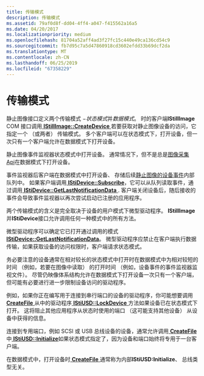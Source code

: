 ```yaml
---
title: 传输模式
description: 传输模式
ms.assetid: 79af0d8f-dd04-4ff4-a047-f415562a16a5
ms.date: 04/20/2017
ms.localizationpriority: medium
ms.openlocfilehash: 81704a52aff4ad3f27fc15c440e49ca136cd54c9
ms.sourcegitcommit: fb7d95c7a5d47860918cd3602efdd33b69dcf2da
ms.translationtype: MT
ms.contentlocale: zh-CN
ms.lasthandoff: 06/25/2019
ms.locfileid: "67358229"
---
```

# <a name="transfer-modes"></a>传输模式





静止图像接口定义两个传输模式 −*状态模式*并*数据模式*。 时的客户端**IStillImage** COM 接口调用[ **IStillImage::CreateDevice** ](https://docs.microsoft.com/previous-versions/windows/hardware/drivers/ff543778(v=vs.85))若要获取对静止图像设备的访问，它指定一个 （或两者） 传输模式。 多个客户端可以在状态模式下，打开设备，但一次只有一个客户端允许在数据模式下打开设备。

静止图像事件监视器状态模式中打开设备。 通常情况下，但不是总是[图像采集 Api](creating-device-specific-components-for-image-acquisition-apis.md)在数据模式下打开设备。

事件监视器后客户端在数据模式中打开设备、 存储后续[静止图像的设备事件](still-image-device-events.md)内部队列中。 如果客户端调用[ **IStiDevice::Subscribe**](https://docs.microsoft.com/windows-hardware/drivers/ddi/content/sti/nf-sti-istidevice-subscribe)，它可以从队列读取事件，通过调用[ **IStiDevice::GetLastNotificationData** ](https://docs.microsoft.com/windows-hardware/drivers/ddi/content/sti/nf-sti-istidevice-getlastnotificationdata). 客户端关闭设备后，随后接收的事件会导致事件监视器以再次尝试启动已注册的应用程序。

两个传输模式的含义是完全取决于设备的用户模式下微型驱动程序。 **IStillImage**并**IStiDevice**接口允许调用任何一种模式中的所有方法。

微型驱动程序可以确定它已打开通过调用的模式[ **IStiDevice::GetLastNotificationData**](https://docs.microsoft.com/windows-hardware/drivers/ddi/content/sti/nf-sti-istidevice-getlastnotificationdata)。 微型驱动程序应禁止在客户端执行数据传输，如果获取设备的访问权限时，客户端请求状态模式。

务必要注意的设备通常在相对较长的状态模式中打开时在数据模式中为相对较短的时间 （例如，若要在图像中读取） 的打开时间 （例如，设备事件的事件监视器监视文件）。 尽管仍映像体系结构允许在数据模式下打开设备一次只有一个客户端，但可能有必要进行进一步限制设备访问的驱动程序。

例如，如果你正在编写用于连接到串行端口的设备的驱动程序，你可能想要调用[ **CreateFile** ](https://docs.microsoft.com/windows/desktop/api/fileapi/nf-fileapi-createfilea)从中的驱动程序[ **IStiUSD::LockDevice** ](https://docs.microsoft.com/windows-hardware/drivers/ddi/content/stiusd/nf-stiusd-istiusd-lockdevice)方法如果设备已在状态模式下打开。 这将阻止其他应用程序从状态时使用的端口 （这可能支持其他设备） 从设备中获得的信息。

连接到专用端口，例如 SCSI 或 USB 总线设备的设备，通常允许调用[ **CreateFile** ](https://docs.microsoft.com/windows/desktop/api/fileapi/nf-fileapi-createfilea)中[ **IStiUSD::Initialize**](https://docs.microsoft.com/windows-hardware/drivers/ddi/content/stiusd/nf-stiusd-istiusd-initialize)如果状态模式指定了，因为设备和端口始终将专用于一台客户端。

在数据模式中，打开设备时[ **CreateFile** ](https://docs.microsoft.com/windows/desktop/api/fileapi/nf-fileapi-createfilea)通常称为内部**IStiUSD:Initialize**、 总线类型无关。

 

 




